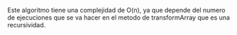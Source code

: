 Este algoritmo tiene una complejidad de O(n), ya que depende del numero de ejecuciones que se va hacer en el metodo de transformArray que es una recursividad.
